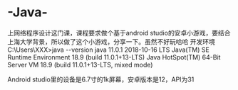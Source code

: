 # -Java-
上网络程序设计这门课，课程要求做个基于android studio的安卓小游戏，要结合上海大学背景，所以做了这个小游戏，分享一下。虽然不好玩哈哈
 开发环境
C:\Users\XXX>java --version
java 11.0.1 2018-10-16 LTS
Java(TM) SE Runtime Environment 18.9 (build 11.0.1+13-LTS)
Java HotSpot(TM) 64-Bit Server VM 18.9 (build 11.0.1+13-LTS, mixed mode)

Android  studio里的设备是6.7寸的1k屏幕，安卓版本是12，API为31
